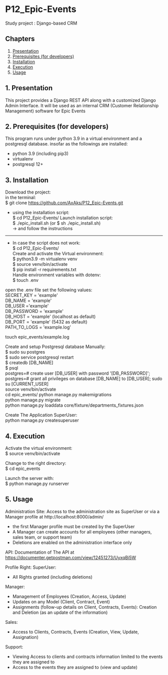 # P12_Epic-Events
Study project : Django-based CRM 

## Chapters

1. [Presentation](#presentation)
2. [Prerequisites (for developers)](#prerequisites)
3. [Installation](#installation)
4. [Execution](#execution)
5. [Usage](#usage)


## 1. Presentation <a name="presentation"></a>

This project provides a Django REST API along with a customized Django Admin Interface.
It will be used as an internal CRM (Customer Relationship Management) software for Epic Events



## 2. Prerequisites (for developers) <a name="prerequisites"></a>
This program runs under python 3.9 in a virtual environment and a postgresql database.
insofar as the followings are installed:
- python 3.9 (including pip3)
- virtualenv
- postgresql 12+


## 3. Installation <a name="installation"></a>
Download the project:      
in the terminal:          
$ git clone https://github.com/AxAks/P12_Epic-Events.git


* using the installation script:       
$ cd P12_Epic-Events/
Launch installation script:          
$ ./epic_install.sh (or $ sh ./epic_install.sh)    
-> and follow the instructions

******

* In case the script does not work:    
$ cd P12_Epic-Events/    
Create and activate the Virtual environment:    
$ python3.9 -m virtualenv venv   
$ source venv/bin/activate   
$ pip install -r requirements.txt    
Handle environment variables with dotenv:   
$ touch .env    

open the .env file set the following values:   
SECRET_KEY = 'example'   
DB_NAME = 'example'   
DB_USER ='example'   
DB_PASSWORD = 'example'   
DB_HOST = 'example'  (localhost as default)   
DB_PORT = 'example'  (5432 as default)   
PATH_TO_LOGS = 'example.log'   

touch epic_events/example.log    

Create and setup Postgresql database Manually:    
$ sudo su postgres       
$ sudo service postgresql restart     
$ createdb [DB_NAME]    
$ psql    
postgres=# create user [DB_USER] with password '[DB_PASSWORD]';       
postgres=# grant all privileges on database [DB_NAME] to [DB_USER];
sudo su [CURRENT_USER]   
source venv/bin/activate   
cd epic_events/
python manage.py makemigrations    
python manage.py migrate   
python manage.py loaddata core/fixture/departments_fixtures.json    

Create The Application SuperUser:    
python manage.py createsuperuser    




## 4. Execution <a name="execution"></a>
Activate the virtual environment:     
$ source venv/bin/activate 

Change to the right directory:       
$ cd epic_events    

Launch the server with:      
$ python manage.py runserver    


## 5. Usage <a name="usage"></a>

Administration Site:
Access to the administration site as SuperUser or via a Manager profile at http://localhost:8000/admin/    
- the first Manager profile must be created by the SuperUser
- A Manager can create accounts for all employees (other managers, sales team, or support team)
- Deletions are enabled on the administration interface only 

API:
Documentation of The API at https://documenter.getpostman.com/view/12451273/UyxqBi5W    

Profile Right:
SuperUser:
- All Rights granted (including deletions)

Manager:
- Management of Employees (Creation, Access, Update) 
- Updates on any Model (Client, Contract, Event) 
- Assignments (follow-up details on Client, Contracts, Events): Creation and Deletion (as an update of the information)

Sales:
- Access to Clients, Contracts, Events (Creation, View, Update, Assignation)

Support:
- Viewing Access to clients and contracts information limited to the events they are assigned to
- Access to the events they are assigned to (view and update)
